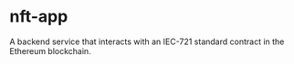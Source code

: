 # nft-app
A backend service that interacts with an IEC-721 standard contract in the Ethereum blockchain.
